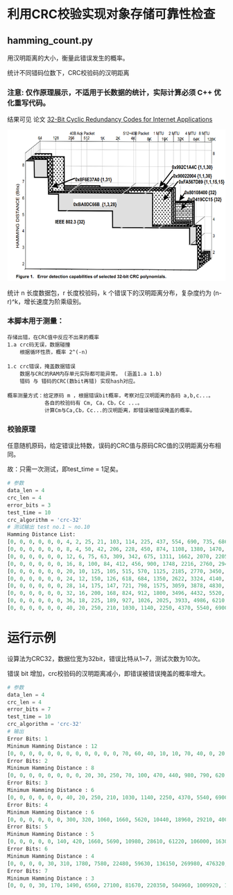 # 利用CRC校验实现对象存储可靠性检查
## hamming_count.py

用汉明距离的大小，衡量此错误发生的概率。

统计不同错码位数下，CRC校验码的汉明距离

### 注意:   仅作原理展示，不适用于长数据的统计，实际计算必须 C++ 优化重写代码。

结果可见 论文 [32-Bit Cyclic Redundancy Codes for Internet Applications](../docs/32-Bit-Cyclic-Redundancy-Codes-for-Internet-Applications.pdf)

![校验码在不同数据长度数下的最低汉明距离](../docs/Error-detection-capabilities-of-selected-32-bit-CRC-polynomials.png)
 

统计 n 长度数据包，r 长度校验码，k 个错误下的汉明距离分布，复杂度约为 (n-r)^k，增长速度为阶乘级别。

### 本脚本用于测量：
    存储出错，在CRC值中反应不出来的概率
    1.a crc码无误，数据碰撞
        根据循环性质，概率 2^(-n)

    1.c crc错误，掩盖数据错误
        数据与CRC的RAM内存单元实际都可能异常。 (涵盖1.a 1.b)
        错码 与 错码的CRC(数bit再错) 实现hash对应。

    概率测量方式：给定原码 m ，根据错误bit概率，考察对应汉明距离的各码 a,b,c...。
                各自的校验码有 Cm, Ca，Cb，Cc ...。
                计算Cm与Ca,Cb，Cc...的汉明距离，即错误被错误掩盖的概率。


### 校验原理
任意随机原码，给定错误比特数，误码的CRC值与原码CRC值的汉明距离分布相同。

故：只需一次测试，即test_time = 1足矣。
```py
# 参数
data_len = 4
crc_len = 4
error_bits = 3
test_time = 10
crc_algorithm = 'crc-32'
# 测试输出 test no.1 ~ no.10
Hamming Distance List:
[0, 0, 0, 0, 0, 0, 4, 2, 25, 21, 103, 114, 225, 437, 554, 690, 735, 686, 470, 404, 242, 105, 85, 37, 11, 10, 0, 0, 0, 0, 0, 0, 0]
[0, 0, 0, 0, 0, 0, 8, 4, 50, 42, 206, 228, 450, 874, 1108, 1380, 1470, 1372, 940, 808, 484, 210, 170, 74, 22, 20, 0, 0, 0, 0, 0, 0, 0]
[0, 0, 0, 0, 0, 0, 12, 6, 75, 63, 309, 342, 675, 1311, 1662, 2070, 2205, 2058, 1410, 1212, 726, 315, 255, 111, 33, 30, 0, 0, 0, 0, 0, 0, 0]
[0, 0, 0, 0, 0, 0, 16, 8, 100, 84, 412, 456, 900, 1748, 2216, 2760, 2940, 2744, 1880, 1616, 968, 420, 340, 148, 44, 40, 0, 0, 0, 0, 0, 0, 0]
[0, 0, 0, 0, 0, 0, 20, 10, 125, 105, 515, 570, 1125, 2185, 2770, 3450, 3675, 3430, 2350, 2020, 1210, 525, 425, 185, 55, 50, 0, 0, 0, 0, 0, 0, 0]
[0, 0, 0, 0, 0, 0, 24, 12, 150, 126, 618, 684, 1350, 2622, 3324, 4140, 4410, 4116, 2820, 2424, 1452, 630, 510, 222, 66, 60, 0, 0, 0, 0, 0, 0, 0]
[0, 0, 0, 0, 0, 0, 28, 14, 175, 147, 721, 798, 1575, 3059, 3878, 4830, 5145, 4802, 3290, 2828, 1694, 735, 595, 259, 77, 70, 0, 0, 0, 0, 0, 0, 0]
[0, 0, 0, 0, 0, 0, 32, 16, 200, 168, 824, 912, 1800, 3496, 4432, 5520, 5880, 5488, 3760, 3232, 1936, 840, 680, 296, 88, 80, 0, 0, 0, 0, 0, 0, 0]
[0, 0, 0, 0, 0, 0, 36, 18, 225, 189, 927, 1026, 2025, 3933, 4986, 6210, 6615, 6174, 4230, 3636, 2178, 945, 765, 333, 99, 90, 0, 0, 0, 0, 0, 0, 0]
[0, 0, 0, 0, 0, 0, 40, 20, 250, 210, 1030, 1140, 2250, 4370, 5540, 6900, 7350, 6860, 4700, 4040, 2420, 1050, 850, 370, 110, 100, 0, 0, 0, 0, 0, 0, 0]
```

# 运行示例
设算法为CRC32，数据位宽为32bit，错误比特从1~7，测试次数为10次。

错误 bit 增加，crc校验码的汉明距离减小，即错误被错误掩盖的概率增大。
```py
# 参数
data_len = 4
crc_len = 4
error_bits = 7
test_time = 10
crc_algorithm = 'crc-32'
# 输出
Error Bits: 1
Minimum Hamming Distance : 12
[0, 0, 0, 0, 0, 0, 0, 0, 0, 0, 0, 0, 70, 60, 40, 10, 10, 70, 40, 0, 20, 0, 0, 0, 0, 0, 0, 0, 0, 0, 0, 0, 0]
Error Bits: 2
Minimum Hamming Distance : 8
[0, 0, 0, 0, 0, 0, 0, 0, 20, 30, 250, 70, 100, 470, 440, 980, 790, 620, 510, 210, 250, 90, 50, 40, 30, 10, 0, 0, 0, 0, 0, 0, 0]
Error Bits: 3
Minimum Hamming Distance : 6
[0, 0, 0, 0, 0, 0, 40, 20, 250, 210, 1030, 1140, 2250, 4370, 5540, 6900, 7350, 6860, 4700, 4040, 2420, 1050, 850, 370, 110, 100, 0, 0, 0, 0, 0, 0, 0]
Error Bits: 4
Minimum Hamming Distance : 6
[0, 0, 0, 0, 0, 0, 300, 320, 1060, 1660, 5620, 10440, 18960, 29210, 40030, 47840, 49070, 47560, 38530, 28690, 20130, 11020, 5050, 2680, 1010, 330, 80, 10, 0, 0, 0, 0, 0]
Error Bits: 5
Minimum Hamming Distance : 5
[0, 0, 0, 0, 0, 140, 420, 1660, 5690, 10980, 28610, 61220, 106000, 163070, 222930, 263620, 280110, 264260, 222890, 165020, 105580, 60830, 30990, 13090, 4880, 1260, 300, 180, 20, 10, 0, 0, 0]
Error Bits: 6
Minimum Hamming Distance : 4
[0, 0, 0, 0, 30, 310, 1780, 7580, 22480, 59630, 136150, 269980, 476320, 735550, 988710, 1185060, 1269660, 1200070, 1003650, 732210, 474960, 271410, 134630, 60770, 21580, 7140, 1790, 400, 60, 10, 0, 0, 0]
Error Bits: 7
Minimum Hamming Distance : 3
[0, 0, 0, 30, 170, 1490, 6560, 27100, 81670, 220350, 504960, 1009920, 1774150, 2726460, 3686920, 4438800, 4703640, 4429050, 3708590, 2724900, 1761490, 1006840, 505530, 220520, 82400, 27610, 7410, 1660, 320, 10, 10, 0, 0]